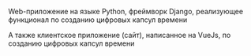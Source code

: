 Web-приложение на языке Python, фреймворк Django, реализующее функционал по созданию цифровых капсул времени

А также клиентское приложение (сайт), написанное на VueJs, по созданию цифровых капсул времени
